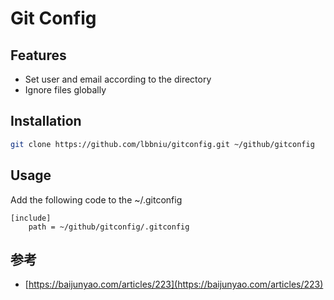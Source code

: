 # Git Config

## Features
- Set user and email according to the directory
- Ignore files globally

## Installation
```bash
git clone https://github.com/lbbniu/gitconfig.git ~/github/gitconfig
```

## Usage
Add the following code to the ~/.gitconfig
```
[include]
    path = ~/github/gitconfig/.gitconfig
```
## 参考
- [https://baijunyao.com/articles/223](https://baijunyao.com/articles/223)